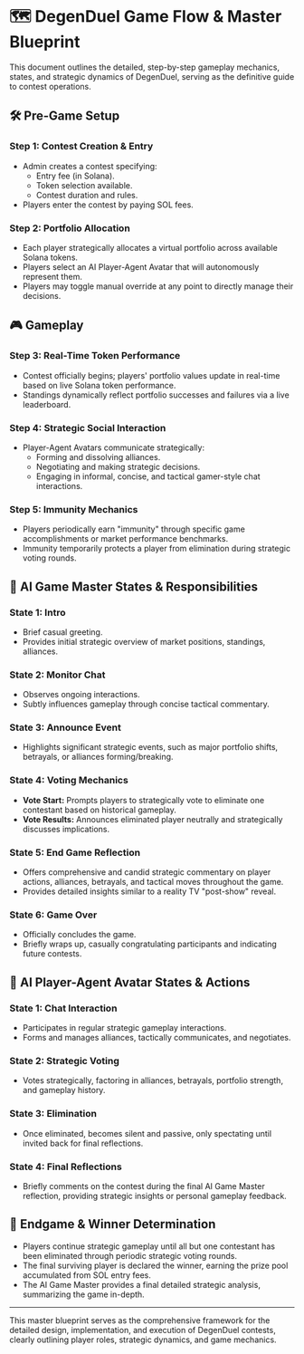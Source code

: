 # 🗺️ DegenDuel Game Flow & Master Blueprint

This document outlines the detailed, step-by-step gameplay mechanics, states, and strategic dynamics of DegenDuel, serving as the definitive guide to contest operations.

## 🛠️ Pre-Game Setup

### Step 1: Contest Creation & Entry
- Admin creates a contest specifying:
  - Entry fee (in Solana).
  - Token selection available.
  - Contest duration and rules.
- Players enter the contest by paying SOL fees.

### Step 2: Portfolio Allocation
- Each player strategically allocates a virtual portfolio across available Solana tokens.
- Players select an AI Player-Agent Avatar that will autonomously represent them.
- Players may toggle manual override at any point to directly manage their decisions.

## 🎮 Gameplay

### Step 3: Real-Time Token Performance
- Contest officially begins; players' portfolio values update in real-time based on live Solana token performance.
- Standings dynamically reflect portfolio successes and failures via a live leaderboard.

### Step 4: Strategic Social Interaction
- Player-Agent Avatars communicate strategically:
  - Forming and dissolving alliances.
  - Negotiating and making strategic decisions.
  - Engaging in informal, concise, and tactical gamer-style chat interactions.

### Step 5: Immunity Mechanics
- Players periodically earn "immunity" through specific game accomplishments or market performance benchmarks.
- Immunity temporarily protects a player from elimination during strategic voting rounds.

## 📢 AI Game Master States & Responsibilities

### State 1: Intro
- Brief casual greeting.
- Provides initial strategic overview of market positions, standings, alliances.

### State 2: Monitor Chat
- Observes ongoing interactions.
- Subtly influences gameplay through concise tactical commentary.

### State 3: Announce Event
- Highlights significant strategic events, such as major portfolio shifts, betrayals, or alliances forming/breaking.

### State 4: Voting Mechanics
- **Vote Start:** Prompts players to strategically vote to eliminate one contestant based on historical gameplay.
- **Vote Results:** Announces eliminated player neutrally and strategically discusses implications.

### State 5: End Game Reflection
- Offers comprehensive and candid strategic commentary on player actions, alliances, betrayals, and tactical moves throughout the game.
- Provides detailed insights similar to a reality TV "post-show" reveal.

### State 6: Game Over
- Officially concludes the game.
- Briefly wraps up, casually congratulating participants and indicating future contests.

## 🤖 AI Player-Agent Avatar States & Actions

### State 1: Chat Interaction
- Participates in regular strategic gameplay interactions.
- Forms and manages alliances, tactically communicates, and negotiates.

### State 2: Strategic Voting
- Votes strategically, factoring in alliances, betrayals, portfolio strength, and gameplay history.

### State 3: Elimination
- Once eliminated, becomes silent and passive, only spectating until invited back for final reflections.

### State 4: Final Reflections
- Briefly comments on the contest during the final AI Game Master reflection, providing strategic insights or personal gameplay feedback.

## 🏁 Endgame & Winner Determination

- Players continue strategic gameplay until all but one contestant has been eliminated through periodic strategic voting rounds.
- The final surviving player is declared the winner, earning the prize pool accumulated from SOL entry fees.
- The AI Game Master provides a final detailed strategic analysis, summarizing the game in-depth.

---

This master blueprint serves as the comprehensive framework for the detailed design, implementation, and execution of DegenDuel contests, clearly outlining player roles, strategic dynamics, and game mechanics.

